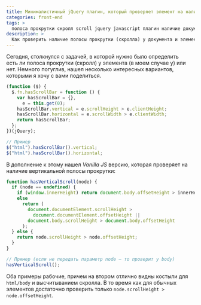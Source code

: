 ```yaml
---
title: Минималистичный jQuery плагин, который проверяет элемент на наличие полосы прокрутки
categories: front-end
tags: >
  полоса прокрутки скролл scroll jquery javascript плагин наличие документ элемент
description: >
  Как проверить наличие полосы прокрутки (скролла) у документа и элементов в jQuery и JavaScript? Воспользуйтесь моим небольшим плагином.
---
```


Сегодня, столкнулся с задачей, в которой нужно было определить есть ли полоса прокрутки (скролл) у элемента (в моем случае у) или нет. Немного погуглив, нашел несколько интересных вариантов, которыми я хочу с вами поделиться.

```js
(function ($) {
  $.fn.hasScrollBar = function () {
    var hasScrollBar = {},
      e = this.get(0);
    hasScrollBar.vertical = e.scrollHeight > e.clientHeight;
    hasScrollBar.horizontal = e.scrollWidth > e.clientWidth;
    return hasScrollBar;
  };
})(jQuery);

// Пример
$("html").hasScrollBar().vertical;
$("html").hasScrollBar().horizontal;
```

В дополнение к этому нашел *Vanilla JS* версию, которая проверяет на наличие вертикальной полосы прокрутки:

```js
function hasVerticalScroll(node) {
  if (node == undefined) {
    if (window.innerHeight) return document.body.offsetHeight > innerHeight;
    else
      return (
        document.documentElement.scrollHeight >
          document.documentElement.offsetHeight ||
        document.body.scrollHeight > document.body.offsetHeight
      );
  } else {
    return node.scrollHeight > node.offsetHeight;
  }
}

// Пример (если не передать параметр node — то проверит у body)
hasVerticalScroll();
```

Оба примеры рабочие, причем на втором отлично видны костыли для `html/body` и высчитыванием скролла. В то время как для обычных элементов достаточно проверить только `node.scrollHeight > node.offsetHeight`.
